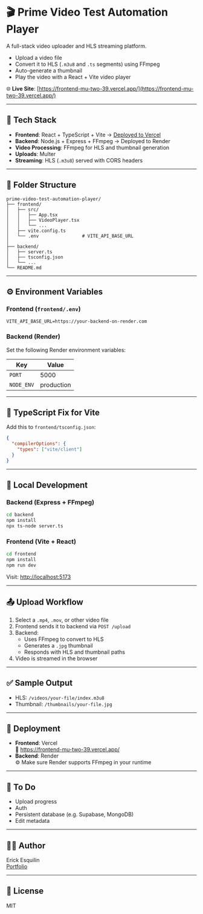 # 🎬 Prime Video Test Automation Player

A full-stack video uploader and HLS streaming platform.

- Upload a video file
- Convert it to HLS (`.m3u8` and `.ts` segments) using FFmpeg
- Auto-generate a thumbnail
- Play the video with a React + Vite video player

🌐 **Live Site**: [https://frontend-mu-two-39.vercel.app/](https://frontend-mu-two-39.vercel.app/)

---

## 🔧 Tech Stack

- **Frontend**: React + TypeScript + Vite → [Deployed to Vercel](https://frontend-mu-two-39.vercel.app/)
- **Backend**: Node.js + Express + FFmpeg → Deployed to Render
- **Video Processing**: FFmpeg for HLS and thumbnail generation
- **Uploads**: Multer
- **Streaming**: HLS (`.m3u8`) served with CORS headers

---

## 📁 Folder Structure

```
prime-video-test-automation-player/
├── frontend/
│   ├── src/
│   │   ├── App.tsx
│   │   ├── VideoPlayer.tsx
│   │   └── ...
│   ├── vite.config.ts
│   └── .env                # VITE_API_BASE_URL
│
├── backend/
│   ├── server.ts
│   ├── tsconfig.json
│   └── ...
└── README.md
```

---

## ⚙️ Environment Variables

### Frontend (`frontend/.env`)
```
VITE_API_BASE_URL=https://your-backend-on-render.com
```

### Backend (Render)
Set the following Render environment variables:

| Key       | Value         |
|-----------|---------------|
| `PORT`    | 5000          |
| `NODE_ENV`| production    |

---

## 🧠 TypeScript Fix for Vite

Add this to `frontend/tsconfig.json`:

```json
{
  "compilerOptions": {
    "types": ["vite/client"]
  }
}
```

---

## 🏃 Local Development

### Backend (Express + FFmpeg)

```bash
cd backend
npm install
npx ts-node server.ts
```

### Frontend (Vite + React)

```bash
cd frontend
npm install
npm run dev
```

Visit: [http://localhost:5173](http://localhost:5173)

---

## 📤 Upload Workflow

1. Select a `.mp4`, `.mov`, or other video file
2. Frontend sends it to backend via `POST /upload`
3. Backend:
   - Uses FFmpeg to convert to HLS
   - Generates a `.jpg` thumbnail
   - Responds with HLS and thumbnail paths
4. Video is streamed in the browser

---

## ✅ Sample Output

- HLS: `/videos/your-file/index.m3u8`
- Thumbnail: `/thumbnails/your-file.jpg`

---

## 🚀 Deployment

- **Frontend**: Vercel  
  🔗 https://frontend-mu-two-39.vercel.app/
- **Backend**: Render  
  ⚙️ Make sure Render supports FFmpeg in your runtime

---

## 📌 To Do

- Upload progress
- Auth
- Persistent database (e.g. Supabase, MongoDB)
- Edit metadata

---

## 👨‍💻 Author

Erick Esquilin  
[Portfolio](https://erick-esquilin-portfolio.vercel.app/)

---

## 📄 License

MIT

